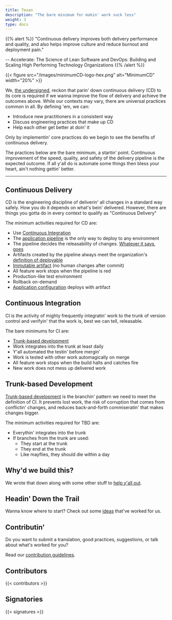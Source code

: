 ```yaml
---
title: Texan
description: "The bare minimum for makin' work suck less"
weight: 3
type: docs
---
```



{{% alert %}}
"Continuous delivery improves both delivery performance and quality, and also helps improve culture and reduce burnout and deployment pain."

-- Accelerate: The Science of Lean Software and DevOps: Building and Scaling High Performing Technology Organizations
{{% /alert %}}

{{< figure src="/images/minimumCD-logo-hex.png" alt="MinimumCD" width="20%" >}}

We, [the undersigned](#signatories), reckon that parin' down continuous delivery (CD) to its core is required if we
wanna improve the flow of delivery and achieve the outcomes above. While our contexts may vary, there are universal
practices common in all. By defining 'em, we can:

- Introduce new practitioners in a consistent way
- Discuss engineering practices that make up CD
- Help each other get better at doin' it

Only by implementin' core practices do we begin to see the benefits of continuous delivery.

The practices below are the bare minimum, a startin' point. Continuous improvement of the speed, quality, and safety of
the delivery pipeline is the expected outcome. If all y'all do is automate some things then bless your heart, ain't nothing gettin' better.

---

## Continuous Delivery

CD is the engineering discipline of deliverin' all changes in a standard way safely. How you do it depends on what's bein' delivered. However, there are things you gotta do in every context to qualify as "Continuous Delivery"

The minimum activities required for CD are:

- Use [Continuous Integration](#continuous-integration)
- The [application
  pipeline](/minimumcd/singlepath/)
  is the only way to deploy to any environment
- The pipeline decides the releasability of changes. [Whatever it says, goes](/minimumcd/deterministic/)
- Artifacts created by the pipeline always meet the organization's [definition of deployable](/minimumcd/deployable/)
- [Immutable artifact](/minimumcd/immutable/) (no human changes after commit)
- All feature work stops when the pipeline is red
- Production-like test environment
- Rollback on-demand
- [Application configuration](/minimumcd/appconfig/) deploys with artifact

## Continuous Integration

CI is the activity of mighty frequently integratin' work to the trunk of version control and verifyin' that the work is,
best we can tell, releasable.

The bare minimums for CI are:

- [Trunk-based development](#trunk-based-development)
- Work integrates into the trunk at least daily
- Y'all automated the testin' before mergin'
- Work is tested with other work automagically on merge
- All feature work stops when the build halts and catches fire
- New work does not mess up delivered work

## Trunk-based Development

[Trunk-based development](/minimumcd/tbd/) is the branchin' pattern we need to meet the definition
of CI. It prevents lost work, the risk of corruption that comes from conflictin' changes, and reduces back-and-forth
commiseratin' that makes changes bigger.

The minimum activities required for TBD are:

- Everythin' integrates into the trunk
- If branches from the trunk are used:
  - They start at the trunk
  - They end at the trunk
  - Like mayflies, they should die within a day
  
## Why'd we build this?

We wrote that down along with some other stuff to [help y'all out](/faq/).

## Headin' Down the Trail

Wanna know where to start? Check out some [ideas](/journey/) that've worked for us.

## Contributin'

Do you want to submit a translation, good practices, suggestions, or talk about what's worked for you?

Read our [contribution guidelines](https://github.com/Minimum-CD/cd-manifesto/blob/master/CONTRIBUTING.md).

## Contributors

{{< contributors >}}

## Signatories

{{< signatures >}}
